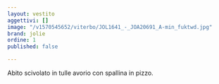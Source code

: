 ```yaml
---
layout: vestito
aggettivi: []
image: "/v1570545652/viterbo/JOL1641_-_JOA20691_A-min_fuktwd.jpg"
brand: jolie
ordine: 1
published: false

---
```

Abito scivolato in tulle avorio con spallina in pizzo.